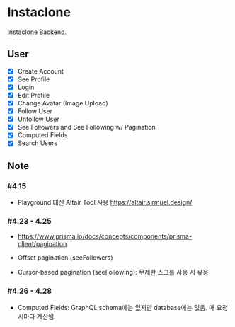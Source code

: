# Instaclone

Instaclone Backend.

## User

- [x] Create Account
- [x] See Profile
- [x] Login
- [x] Edit Profile
- [x] Change Avatar (Image Upload)
- [x] Follow User
- [x] Unfollow User
- [x] See Followers and See Following w/ Pagination
- [x] Computed Fields
- [x] Search Users

## Note

### #4.15
- Playground 대신 Altair Tool 사용
https://altair.sirmuel.design/

### #4.23 - 4.25
- https://www.prisma.io/docs/concepts/components/prisma-client/pagination

- Offset pagination (seeFollowers)
- Cursor-based pagination (seeFollowing): 무제한 스크롤 사용 시 유용

### #4.26 - 4.28
- Computed Fields: GraphQL schema에는 있지만 database에는 없음. 매 요청 시마다 계산됨.